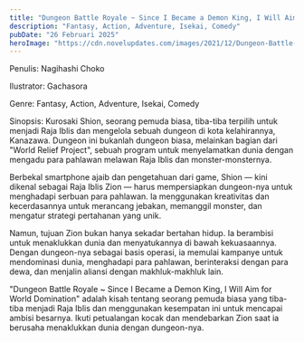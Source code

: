 ```yaml
---
title: "Dungeon Battle Royale ~ Since I Became a Demon King, I Will Aim for World Domination Bahasa Indonesia"
description: "Fantasy, Action, Adventure, Isekai, Comedy"
pubDate: "26 Februari 2025"
heroImage: "https://cdn.novelupdates.com/images/2021/12/Dungeon-Battle-Royale-Since-I-Became-a-Demon-King-I-Will-Aim-for-World-Domination.jpg"
---
```


Penulis: Nagihashi Choko

Ilustrator: Gachasora

Genre: Fantasy, Action, Adventure, Isekai, Comedy

Sinopsis:  Kurosaki Shion, seorang pemuda biasa, tiba-tiba terpilih untuk menjadi Raja Iblis dan mengelola sebuah dungeon di kota kelahirannya, Kanazawa.  Dungeon ini bukanlah dungeon biasa, melainkan bagian dari "World Relief Project", sebuah program untuk menyelamatkan dunia dengan  mengadu para pahlawan melawan Raja Iblis dan monster-monsternya.

Berbekal smartphone ajaib dan pengetahuan dari game, Shion  — kini dikenal sebagai Raja Iblis Zion —  harus mempersiapkan dungeon-nya untuk menghadapi serbuan para pahlawan. Ia  menggunakan kreativitas dan kecerdasannya untuk merancang jebakan, memanggil monster, dan mengatur strategi pertahanan yang unik.

Namun, tujuan Zion bukan hanya sekadar bertahan hidup. Ia berambisi untuk  menaklukkan dunia dan menyatukannya di bawah kekuasaannya.  Dengan dungeon-nya sebagai basis operasi, ia memulai kampanye untuk  mendominasi dunia, menghadapi para pahlawan,  berinteraksi dengan  para dewa, dan menjalin aliansi dengan makhluk-makhluk lain.

"Dungeon Battle Royale ~ Since I Became a Demon King, I Will Aim for World Domination"  adalah kisah tentang seorang pemuda biasa yang tiba-tiba menjadi Raja Iblis dan menggunakan kesempatan ini untuk  mencapai ambisi besarnya.  Ikuti petualangan kocak dan mendebarkan Zion saat ia berusaha menaklukkan dunia dengan dungeon-nya.
